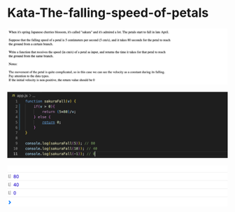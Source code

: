 # Kata-The-falling-speed-of-petals

![screen image](pic.png)

![code image](code.png)

![console image](con.png)
